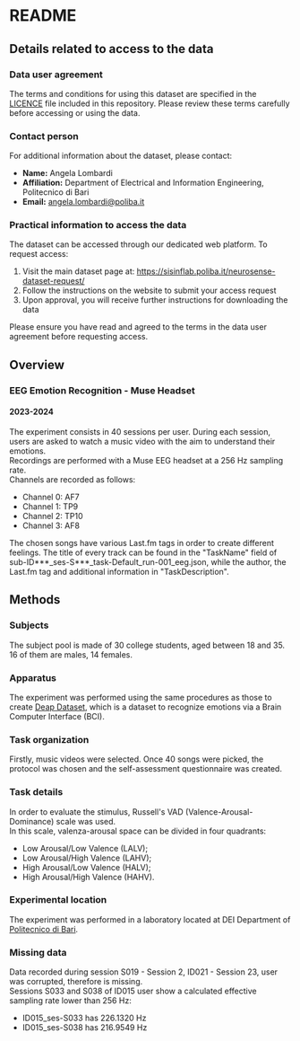 # README

## Details related to access to the data 

### Data user agreement
The terms and conditions for using this dataset are specified in the [LICENCE](LICENCE) file included in this repository. Please review these terms carefully before accessing or using the data.

### Contact person
For additional information about the dataset, please contact:
- **Name:** Angela Lombardi
- **Affiliation:** Department of Electrical and Information Engineering, Politecnico di Bari
- **Email:** angela.lombardi@poliba.it

### Practical information to access the data
The dataset can be accessed through our dedicated web platform. To request access:

1. Visit the main dataset page at: https://sisinflab.poliba.it/neurosense-dataset-request/
2. Follow the instructions on the website to submit your access request
3. Upon approval, you will receive further instructions for downloading the data

Please ensure you have read and agreed to the terms in the data user agreement before requesting access.

## Overview

### EEG Emotion Recognition - Muse Headset
#### 2023-2024

The experiment consists in 40 sessions per user. During each session, users are asked to watch a
music video with the aim to understand their emotions.  
Recordings are performed with a Muse EEG headset at a 256 Hz sampling rate.  
Channels are recorded as follows:
- Channel 0: AF7
- Channel 1: TP9
- Channel 2: TP10
- Channel 3: AF8

The chosen songs have various Last.fm tags in order to create different feelings. The title of every track
can be found in the "TaskName" field of sub-ID***_ses-S***_task-Default_run-001_eeg.json, while the author,
the Last.fm tag and additional information in "TaskDescription".

## Methods

### Subjects

The subject pool is made of 30 college students, aged between 18 and 35. 16 of them are males, 14 females.

### Apparatus

The experiment was performed using the same procedures as those to create
[Deap Dataset](https://www.eecs.qmul.ac.uk/mmv/datasets/deap/), which is a dataset to recognize emotions via a Brain
Computer Interface (BCI).  


### Task organization

Firstly, music videos were selected. Once 40 songs were picked, the protocol was chosen and the self-assessment
questionnaire was created.

### Task details

In order to evaluate the stimulus, Russell's VAD (Valence-Arousal-Dominance) scale was used.  
In this scale, valenza-arousal space can be divided in four quadrants:
- Low Arousal/Low Valence (LALV);
- Low Arousal/High Valence (LAHV);
- High Arousal/Low Valence (HALV);
- High Arousal/High Valence (HAHV).

### Experimental location

The experiment was performed in a laboratory located at DEI Department of
[Politecnico di Bari](https://www.poliba.it/).

### Missing data
Data recorded during session S019 - Session 2, ID021 - Session 23,  user was corrupted, therefore is missing.  
Sessions S033 and S038 of ID015 user show a calculated effective sampling rate lower than 256 Hz:
- ID015_ses-S033 has 226.1320 Hz
- ID015_ses-S038 has 216.9549 Hz
